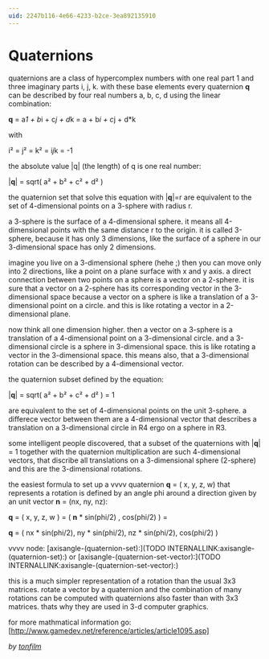 ```yaml
---
uid: 2247b116-4e66-4233-b2ce-3ea892135910
---
```


# Quaternions

quaternions are a class of hypercomplex numbers with one real part 1 and three imaginary parts i, j, k. with these base elements every quaternion **q** can be described by four real numbers a, b, c, d using the linear combination:  

**q** = a*1 + b*i + c*j + d*k = a + b*i + c*j + d*k  

with   

i² = j² = k² = i*j*k = -1  

the absolute value |q| (the length) of q is one real number:  

|**q**| = sqrt( a² + b² + c² + d² )  

the quaternion set that solve this equation with |**q**|=r are equivalent to the set of 4-dimensional points on a 3-sphere with radius r.   

a 3-sphere is the surface of a 4-dimensional sphere. it means all 4-dimensional points with the same distance r to the origin. it is called 3-sphere, because it has only 3 dimensions, like the surface of a sphere in our 3-dimensional space has only 2 dimensions.   

imagine you live on a 3-dimensional sphere (hehe ;) then you can move only into 2 directions, like a point on a plane surface with x and y axis. a direct connection between two points on a sphere is a vector on a 2-sphere. it is sure that a vector on a 2-sphere has its corresponding vector in the 3-dimensional space because a vector on a sphere is like a translation of a 3-dimensional point on a circle. and this is like rotating a vector in a 2-dimensional plane.  

now think all one dimension higher. then a vector on a 3-sphere is a translation of a 4-dimensional point on a 3-dimensional circle. and a 3-dimensional circle is a sphere in 3-dimensional space. this is like rotating a vector in the 3-dimensional space. this means also, that a 3-dimensional rotation can be described by a 4-dimensional vector.  

the quaternion subset defined by the equation:  

|**q**| = sqrt( a² + b² + c² + d² ) = 1  

are equivalent to the set of 4-dimensional points on the unit 3-sphere. a differece vector between them are a 4-dimensional vector that describes a translation on a 3-dimensional circle in R4 ergo on a sphere in R3.   

some intelligent people discovered, that a subset of the quaternions with |**q**| = 1 together with the quaternion multiplication are such 4-dimensional vectors, that discribe all translations on a 3-dimensional sphere (2-sphere) and this are the 3-dimensional rotations.   

the easiest formula to set up a vvvv quaternion **q** = ( x, y, z, w) that represents a rotation is defined by an angle phi around a direction given by an unit vector **n** = (nx, ny, nz):  

**q** = ( x, y, z, w ) = ( **n** * sin(phi/2) , cos(phi/2) ) =  

**q** = ( nx * sin(phi/2), ny * sin(phi/2), nz * sin(phi/2), cos(phi/2) )  

vvvv node: [axisangle-(quaternion-set):](TODO INTERNALLINK:axisangle-(quaternion-set):) or [axisangle-(quaternion-set-vector):](TODO INTERNALLINK:axisangle-(quaternion-set-vector):)  

this is a much simpler representation of a rotation than the usual 3x3 matrices. rotate a vector by a quaternion and the combination of many rotations can be computed with quaternions also faster than with 3x3 matrices. thats why they are used in 3-d computer graphics.  

for more mathmatical information go:  
[http://www.gamedev.net/reference/articles/article1095.asp]    

*by <span class="user"><a href="https://vvvv.org/users/tonfilm" class="extURL" target="_blank">tonfilm</a></span>*